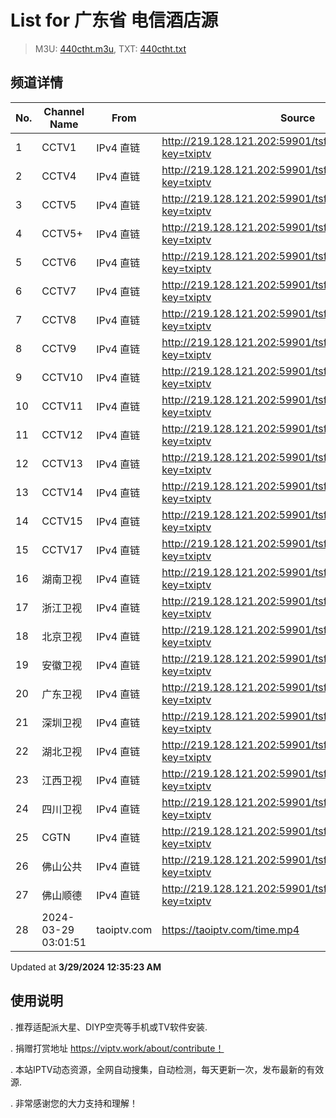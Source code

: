 # List for **广东省 电信酒店源**

> M3U: [440ctht.m3u](/440ctht.m3u), TXT: [440ctht.txt](/txt/440ctht.txt)

## 频道详情

| No. | Channel Name | From | Source |
| --- | ------------ | ---- | ------ |
| 1 | CCTV1 | IPv4 直链 | <http://219.128.121.202:59901/tsfile/live/0001_1.m3u8?key=txiptv> |
| 2 | CCTV4 | IPv4 直链 | <http://219.128.121.202:59901/tsfile/live/1003_1.m3u8?key=txiptv> |
| 3 | CCTV5 | IPv4 直链 | <http://219.128.121.202:59901/tsfile/live/1004_1.m3u8?key=txiptv> |
| 4 | CCTV5+ | IPv4 直链 | <http://219.128.121.202:59901/tsfile/live/1005_1.m3u8?key=txiptv> |
| 5 | CCTV6 | IPv4 直链 | <http://219.128.121.202:59901/tsfile/live/0006_1.m3u8?key=txiptv> |
| 6 | CCTV7 | IPv4 直链 | <http://219.128.121.202:59901/tsfile/live/0007_1.m3u8?key=txiptv> |
| 7 | CCTV8 | IPv4 直链 | <http://219.128.121.202:59901/tsfile/live/0008_1.m3u8?key=txiptv> |
| 8 | CCTV9 | IPv4 直链 | <http://219.128.121.202:59901/tsfile/live/0009_1.m3u8?key=txiptv> |
| 9 | CCTV10 | IPv4 直链 | <http://219.128.121.202:59901/tsfile/live/0010_1.m3u8?key=txiptv> |
| 10 | CCTV11 | IPv4 直链 | <http://219.128.121.202:59901/tsfile/live/0011_1.m3u8?key=txiptv> |
| 11 | CCTV12 | IPv4 直链 | <http://219.128.121.202:59901/tsfile/live/0012_1.m3u8?key=txiptv> |
| 12 | CCTV13 | IPv4 直链 | <http://219.128.121.202:59901/tsfile/live/0013_1.m3u8?key=txiptv> |
| 13 | CCTV14 | IPv4 直链 | <http://219.128.121.202:59901/tsfile/live/0014_1.m3u8?key=txiptv> |
| 14 | CCTV15 | IPv4 直链 | <http://219.128.121.202:59901/tsfile/live/0015_1.m3u8?key=txiptv> |
| 15 | CCTV17 | IPv4 直链 | <http://219.128.121.202:59901/tsfile/live/0019_1.m3u8?key=txiptv> |
| 16 | 湖南卫视 | IPv4 直链 | <http://219.128.121.202:59901/tsfile/live/0128_1.m3u8?key=txiptv> |
| 17 | 浙江卫视 | IPv4 直链 | <http://219.128.121.202:59901/tsfile/live/0124_1.m3u8?key=txiptv> |
| 18 | 北京卫视 | IPv4 直链 | <http://219.128.121.202:59901/tsfile/live/0122_1.m3u8?key=txiptv> |
| 19 | 安徽卫视 | IPv4 直链 | <http://219.128.121.202:59901/tsfile/live/0130_1.m3u8?key=txiptv> |
| 20 | 广东卫视 | IPv4 直链 | <http://219.128.121.202:59901/tsfile/live/0125_1.m3u8?key=txiptv> |
| 21 | 深圳卫视 | IPv4 直链 | <http://219.128.121.202:59901/tsfile/live/0126_1.m3u8?key=txiptv> |
| 22 | 湖北卫视 | IPv4 直链 | <http://219.128.121.202:59901/tsfile/live/0132_1.m3u8?key=txiptv> |
| 23 | 江西卫视 | IPv4 直链 | <http://219.128.121.202:59901/tsfile/live/0138_1.m3u8?key=txiptv> |
| 24 | 四川卫视 | IPv4 直链 | <http://219.128.121.202:59901/tsfile/live/0123_1.m3u8?key=txiptv> |
| 25 | CGTN | IPv4 直链 | <http://219.128.121.202:59901/tsfile/live/1006_1.m3u8?key=txiptv> |
| 26 | 佛山公共 | IPv4 直链 | <http://219.128.121.202:59901/tsfile/live/1007_1.m3u8?key=txiptv> |
| 27 | 佛山顺德 | IPv4 直链 | <http://219.128.121.202:59901/tsfile/live/1008_1.m3u8?key=txiptv> |
| 28 | 2024-03-29 03:01:51 | taoiptv.com | <https://taoiptv.com/time.mp4> |

Updated at **3/29/2024 12:35:23 AM**

## 使用说明

. 推荐适配派大星、DIYP空壳等手机或TV软件安装.

. 捐赠打赏地址 https://viptv.work/about/contribute！

. 本站IPTV动态资源，全网自动搜集，自动检测，每天更新一次，发布最新的有效源.

. 非常感谢您的大力支持和理解！